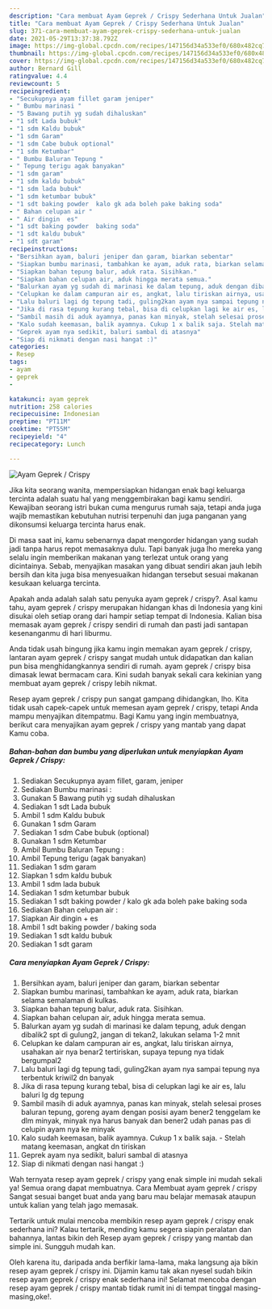 ```yaml
---
description: "Cara membuat Ayam Geprek / Crispy Sederhana Untuk Jualan"
title: "Cara membuat Ayam Geprek / Crispy Sederhana Untuk Jualan"
slug: 371-cara-membuat-ayam-geprek-crispy-sederhana-untuk-jualan
date: 2021-05-29T13:37:38.792Z
image: https://img-global.cpcdn.com/recipes/147156d34a533ef0/680x482cq70/ayam-geprek-crispy-foto-resep-utama.jpg
thumbnail: https://img-global.cpcdn.com/recipes/147156d34a533ef0/680x482cq70/ayam-geprek-crispy-foto-resep-utama.jpg
cover: https://img-global.cpcdn.com/recipes/147156d34a533ef0/680x482cq70/ayam-geprek-crispy-foto-resep-utama.jpg
author: Bernard Gill
ratingvalue: 4.4
reviewcount: 5
recipeingredient:
- "Secukupnya ayam fillet garam jeniper"
- " Bumbu marinasi "
- "5 Bawang putih yg sudah dihaluskan"
- "1 sdt Lada bubuk"
- "1 sdm Kaldu bubuk"
- "1 sdm Garam"
- "1 sdm Cabe bubuk optional"
- "1 sdm Ketumbar"
- " Bumbu Baluran Tepung "
- " Tepung terigu agak banyakan"
- "1 sdm garam"
- "1 sdm kaldu bubuk"
- "1 sdm lada bubuk"
- "1 sdm ketumbar bubuk"
- "1 sdt baking powder  kalo gk ada boleh pake baking soda"
- " Bahan celupan air "
- " Air dingin  es"
- "1 sdt baking powder  baking soda"
- "1 sdt kaldu bubuk"
- "1 sdt garam"
recipeinstructions:
- "Bersihkan ayam, baluri jeniper dan garam, biarkan sebentar"
- "Siapkan bumbu marinasi, tambahkan ke ayam, aduk rata, biarkan selama semalaman di kulkas."
- "Siapkan bahan tepung balur, aduk rata. Sisihkan."
- "Siapkan bahan celupan air, aduk hingga merata semua."
- "Balurkan ayam yg sudah di marinasi ke dalam tepung, aduk dengan dibalik2 spt di gulung2, jangan di tekan2, lakukan selama 1-2 mnit"
- "Celupkan ke dalam campuran air es, angkat, lalu tiriskan airnya, usahakan air nya benar2 tertiriskan, supaya tepung nya tidak bergumpal2"
- "Lalu baluri lagi dg tepung tadi, guling2kan ayam nya sampai tepung nya terbentuk kriwil2 dn banyak"
- "Jika di rasa tepung kurang tebal, bisa di celupkan lagi ke air es, lalu baluri lg dg tepung"
- "Sambil masih di aduk ayamnya, panas kan minyak, stelah selesai proses baluran tepung, goreng ayam dengan posisi ayam bener2 tenggelam ke dlm minyak, minyak nya harus banyak dan bener2 udah panas pas di celupin ayam nya ke minyak"
- "Kalo sudah keemasan, balik ayamnya. Cukup 1 x balik saja. Stelah matang keemasan, angkat dn tiriskan"
- "Geprek ayam nya sedikit, baluri sambal di atasnya"
- "Siap di nikmati dengan nasi hangat :)"
categories:
- Resep
tags:
- ayam
- geprek
- 

katakunci: ayam geprek  
nutrition: 258 calories
recipecuisine: Indonesian
preptime: "PT11M"
cooktime: "PT55M"
recipeyield: "4"
recipecategory: Lunch

---
```



![Ayam Geprek / Crispy](https://img-global.cpcdn.com/recipes/147156d34a533ef0/680x482cq70/ayam-geprek-crispy-foto-resep-utama.jpg)

Jika kita seorang wanita, mempersiapkan hidangan enak bagi keluarga tercinta adalah suatu hal yang menggembirakan bagi kamu sendiri. Kewajiban seorang istri bukan cuma mengurus rumah saja, tetapi anda juga wajib memastikan kebutuhan nutrisi terpenuhi dan juga panganan yang dikonsumsi keluarga tercinta harus enak.

Di masa  saat ini, kamu sebenarnya dapat mengorder hidangan yang sudah jadi tanpa harus repot memasaknya dulu. Tapi banyak juga lho mereka yang selalu ingin memberikan makanan yang terlezat untuk orang yang dicintainya. Sebab, menyajikan masakan yang dibuat sendiri akan jauh lebih bersih dan kita juga bisa menyesuaikan hidangan tersebut sesuai makanan kesukaan keluarga tercinta. 



Apakah anda adalah salah satu penyuka ayam geprek / crispy?. Asal kamu tahu, ayam geprek / crispy merupakan hidangan khas di Indonesia yang kini disukai oleh setiap orang dari hampir setiap tempat di Indonesia. Kalian bisa memasak ayam geprek / crispy sendiri di rumah dan pasti jadi santapan kesenanganmu di hari liburmu.

Anda tidak usah bingung jika kamu ingin memakan ayam geprek / crispy, lantaran ayam geprek / crispy sangat mudah untuk didapatkan dan kalian pun bisa menghidangkannya sendiri di rumah. ayam geprek / crispy bisa dimasak lewat bermacam cara. Kini sudah banyak sekali cara kekinian yang membuat ayam geprek / crispy lebih nikmat.

Resep ayam geprek / crispy pun sangat gampang dihidangkan, lho. Kita tidak usah capek-capek untuk memesan ayam geprek / crispy, tetapi Anda mampu menyajikan ditempatmu. Bagi Kamu yang ingin membuatnya, berikut cara menyajikan ayam geprek / crispy yang mantab yang dapat Kamu coba.

<!--inarticleads1-->

##### Bahan-bahan dan bumbu yang diperlukan untuk menyiapkan Ayam Geprek / Crispy:

1. Sediakan Secukupnya ayam fillet, garam, jeniper
1. Sediakan  Bumbu marinasi :
1. Gunakan 5 Bawang putih yg sudah dihaluskan
1. Sediakan 1 sdt Lada bubuk
1. Ambil 1 sdm Kaldu bubuk
1. Gunakan 1 sdm Garam
1. Sediakan 1 sdm Cabe bubuk (optional)
1. Gunakan 1 sdm Ketumbar
1. Ambil  Bumbu Baluran Tepung :
1. Ambil  Tepung terigu (agak banyakan)
1. Sediakan 1 sdm garam
1. Siapkan 1 sdm kaldu bubuk
1. Ambil 1 sdm lada bubuk
1. Sediakan 1 sdm ketumbar bubuk
1. Sediakan 1 sdt baking powder / kalo gk ada boleh pake baking soda
1. Sediakan  Bahan celupan air :
1. Siapkan  Air dingin + es
1. Ambil 1 sdt baking powder / baking soda
1. Sediakan 1 sdt kaldu bubuk
1. Sediakan 1 sdt garam




<!--inarticleads2-->

##### Cara menyiapkan Ayam Geprek / Crispy:

1. Bersihkan ayam, baluri jeniper dan garam, biarkan sebentar
1. Siapkan bumbu marinasi, tambahkan ke ayam, aduk rata, biarkan selama semalaman di kulkas.
1. Siapkan bahan tepung balur, aduk rata. Sisihkan.
1. Siapkan bahan celupan air, aduk hingga merata semua.
1. Balurkan ayam yg sudah di marinasi ke dalam tepung, aduk dengan dibalik2 spt di gulung2, jangan di tekan2, lakukan selama 1-2 mnit
1. Celupkan ke dalam campuran air es, angkat, lalu tiriskan airnya, usahakan air nya benar2 tertiriskan, supaya tepung nya tidak bergumpal2
1. Lalu baluri lagi dg tepung tadi, guling2kan ayam nya sampai tepung nya terbentuk kriwil2 dn banyak
1. Jika di rasa tepung kurang tebal, bisa di celupkan lagi ke air es, lalu baluri lg dg tepung
1. Sambil masih di aduk ayamnya, panas kan minyak, stelah selesai proses baluran tepung, goreng ayam dengan posisi ayam bener2 tenggelam ke dlm minyak, minyak nya harus banyak dan bener2 udah panas pas di celupin ayam nya ke minyak
1. Kalo sudah keemasan, balik ayamnya. Cukup 1 x balik saja. - Stelah matang keemasan, angkat dn tiriskan
1. Geprek ayam nya sedikit, baluri sambal di atasnya
1. Siap di nikmati dengan nasi hangat :)




Wah ternyata resep ayam geprek / crispy yang enak simple ini mudah sekali ya! Semua orang dapat membuatnya. Cara Membuat ayam geprek / crispy Sangat sesuai banget buat anda yang baru mau belajar memasak ataupun untuk kalian yang telah jago memasak.

Tertarik untuk mulai mencoba membikin resep ayam geprek / crispy enak sederhana ini? Kalau tertarik, mending kamu segera siapin peralatan dan bahannya, lantas bikin deh Resep ayam geprek / crispy yang mantab dan simple ini. Sungguh mudah kan. 

Oleh karena itu, daripada anda berfikir lama-lama, maka langsung aja bikin resep ayam geprek / crispy ini. Dijamin kamu tak akan nyesel sudah bikin resep ayam geprek / crispy enak sederhana ini! Selamat mencoba dengan resep ayam geprek / crispy mantab tidak rumit ini di tempat tinggal masing-masing,oke!.

